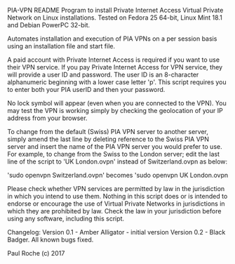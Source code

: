 PIA-VPN
README
Program to install Private Internet Access Virtual Private Network on Linux installations. Tested on Fedora 25 64-bit, Linux Mint 18.1 and Debian PowerPC 32-bit.

Automates installation and execution of PIA VPNs on a per session basis using an installation file and start file.

A paid account with Private Internet Access is required if you want to use their VPN service.
If you pay Private Internet Access for VPN service, they will provide a user ID and password.
The user ID is an 8-character alphanumeric beginning with a lower case letter 'p'.
This script requires you to enter both your PIA userID and then your password.

No lock symbol will appear (even when you are connected to the VPN). You may test the VPN is working simply by checking the geolocation of your IP address from your browser.

To change from the default (Swiss) PIA VPN server to another server, simply amend the last line by deleting reference to the Swiss PIA VPN server and insert the name of the PIA VPN server you would prefer to use.
For example, to change from the Swiss to the London server; edit the last line of the script to 'UK London.ovpn' instead of Switzerland.ovpn as below:

'sudo openvpn Switzerland.ovpn' becomes 'sudo openvpn UK London.ovpn

Please check whether VPN services are permitted by law in the jurisdiction in which you intend to use them.
Nothing in this script does or is intended to endorse or encourage the use of Virtual Private Networks in jurisdictions in which they are prohibited by law. Check the law in your jurisdiction before using any software, including this script.

Changelog:
Version 0.1 - Amber Alligator - initial version
Version 0.2 - Black Badger. All known bugs fixed.

Paul Roche (c) 2017
